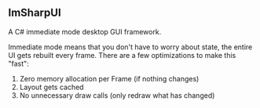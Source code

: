 ## ImSharpUI
A C# immediate mode desktop GUI framework.

Immediate mode means that you don't have to worry about state, the entire UI gets rebuilt every frame.
There are a few optimizations to make this "fast":
1. Zero memory allocation per Frame (if nothing changes)
2. Layout gets cached
3. No unnecessary draw calls (only redraw what has changed)